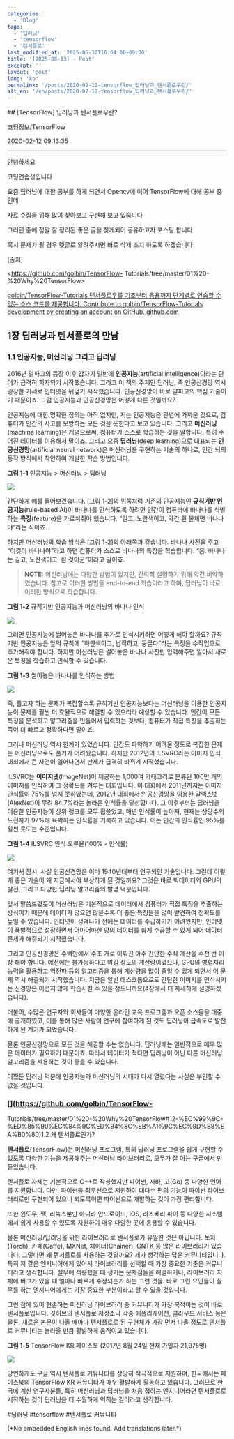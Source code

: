 ```yaml
---
categories:
  - 'Blog'
tags:
  - '딥러닝'
  - 'tensorflow'
  - '텐서플로'
last_modified_at: '2025-05-30T16:04:00+09:00'
title: '[2025-08-13] - Post'
excerpt: ''
layout: 'post'
lang: 'ko'
permalink: '/posts/2020-02-12-tensorflow_딥러닝과_텐서플로우란/'
alt_en: '/en/posts/2020-02-12-tensorflow_딥러닝과_텐서플로우란/'
---
```


<div class="lang-panel lang-ko" lang="ko">
## [TensorFlow] 딥러닝과 텐서플로우란?

코딩정보/TensorFlow

2020-02-12 09:13:35

* * *

안녕하세요

코딩연습생입니다

요즘 딥러닝에 대한 공부를 하게 되면서 Opencv에 이어 TensorFlow에 대해 공부 중인데

자료 수집을 위해 많이 찾아보고 구현해 보고 있습니다

그러던 중에 정말 잘 정리된 좋은 글을 찾게되어 공유하고자 포스팅 합니다

혹시 문제가 될 경우 뎃글로 알려주시면 바로 삭제 조치 하도록 하겠습니다

[출처]

<https://github.com/golbin/TensorFlow-
Tutorials/tree/master/01%20-%20Why%20TensorFlow>

[ golbin/TensorFlow-Tutorials 텐서플로우를 기초부터 응용까지 단계별로 연습할 수 있는 소스 코드를 제공합니다.
Contribute to golbin/TensorFlow-Tutorials development by creating an account
on GitHub. github.com ](https://github.com/golbin/TensorFlow-Tutorials)

## 1장 딥러닝과 텐서플로의 만남

### 1.1 인공지능, 머신러닝 그리고 딥러닝

2016년 알파고의 등장 이후 갑자기 일반에 **인공지능**(artificial intelligence)이라는 단어가 급격히 회자되기
시작했습니다. 그리고 이 책의 주제인 딥러닝, 즉 인공신경망 역시 굉장한 기세로 인터넷을 뒤덮기 시작했습니다. 인공신경망이 바로 알파고의
핵심 기술이기 때문이죠. 그럼 인공지능과 인공신경망은 어떻게 다른 것일까요?

인공지능에 대한 명확한 정의는 아직 없지만, 저는 인공지능은 관념에 가까운 것으로, 컴퓨터가 인간의 사고를 모방하는 모든 것을 뜻한다고 보고
있습니다. 그리고 **머신러닝**(machine learning)은 개념으로써, 컴퓨터가 스스로 학습하는 것을 말합니다. 특히 주어진
데이터를 이용해서 말이죠. 그리고 요즘 **딥러닝**(deep learning)으로 대표되는 **인공신경망**(artificial
neural network)은 머신러닝을 구현하는 기술의 하나로, 인간 뇌의 동작 방식에서 착안하여 개발한 학습 방법입니다.

**그림 1-1** 인공지능 > 머신러닝 > 딥러닝

![](/assets/images/tensorflow_딥러닝과_텐서플로우란/img.png)

간단하게 예를 들어보겠습니다. [그림 1-2]의 위쪽처럼 기존의 인공지능인 **규칙기반 인공지능**(rule-based AI)이 바나나를
인식하도록 하려면 인간이 컴퓨터에 바나나를 식별하는 **특징**(feature)을 가르쳐줘야 했습니다. “길고, 노란색이고, 약간 휜 물체면
바나나야”라는 식이죠.

하지만 머신러닝의 학습 방식은 [그림 1-2]의 아래쪽과 같습니다. 바나나 사진을 주고 “이것이 바나나야”라고 하면 컴퓨터가 스스로 바나나의
특징을 학습합니다. “음. 바나나는 길고, 노란색이고, 휜 것이군”이라고 말이죠.

> **NOTE:** 머신러닝에는 다양한 방법이 있지만, 간략히 설명하기 위해 약간 비약하였습니다. 참고로 이러한 방법을 end-to-end
> 학습이라고 하며, 딥러닝이 바로 이러한 방식으로 학습합니다.

**그림 1-2** 규칙기반 인공지능과 머신러닝의 바나나 인식

![](/assets/images/tensorflow_딥러닝과_텐서플로우란/img_1.png)

그러면 인공지능에 썰어놓은 바나나를 추가로 인식시키려면 어떻게 해야 할까요? 규칙기반 인공지능은 앞의 규칙에 “하얀색이고, 납작하고,
둥글다”라는 특징을 수작업으로 추가해줘야 합니다. 하지만 머신러닝은 썰어놓은 바나나 사진만 입력해주면 알아서 새로운 특징을 학습하고 인식할
수 있습니다.

**그림 1-3** 썰어놓은 바나나를 인식하는 방법

![](/assets/images/tensorflow_딥러닝과_텐서플로우란/img_2.png)

즉, 풀고자 하는 문제가 복잡할수록 규칙기반 인공지능보다는 머신러닝을 이용한 인공지능이 문제를 훨씬 더 효율적으로 해결할 수 있으리라 예상할
수 있습니다. 인간이 모든 특징을 분석하고 알고리즘을 만들어서 입력하는 것보다, 컴퓨터가 직접 특징을 추출하는 쪽이 더 빠르고 정확하다면
말이죠.

그러나 머신러닝 역시 한계가 있었습니다. 인간도 파악하기 어려울 정도로 복잡한 문제는 머신러닝으로도 풀기가 어려웠습니다. 하지만 2012년의
ILSVRC라는 이미지 인식 대회에서 큰 사건이 일어나면서 판세가 급격히 바뀌기 시작했습니다.

ILSVRC는 **이미지넷**(ImageNet)이 제공하는 1,000여 카테고리로 분류된 100만 개의 이미지를 인식하여 그 정확도를 겨루는
대회입니다. 이 대회에서 2011년까지는 이미지 인식률이 75%를 넘지 못하였는데, 2012년 대회에서 인공신경망을 이용한
알렉스넷(AlexNet)이 무려 84.7%라는 놀라운 인식률을 달성합니다. 그 이후부터는 딥러닝을 이용한 인공지능이 상위 랭크를 모두
휩쓸었고, 매년 인식률이 높아져, 현재는 상당수의 도전자가 97%에 육박하는 인식률을 기록하고 있습니다. 이는 인간의 인식률인 95%를 훨씬
웃도는 수준입니다.

**그림 1-4** ILSVRC 인식 오류율(100% - 인식률)

![](/assets/images/tensorflow_딥러닝과_텐서플로우란/img_3.png)

여기서 잠시, 사실 인공신경망은 이미 1940년대부터 연구되던 기술입니다. 그런데 이렇게 좋은 기술이 왜 지금에서야 부상하게 된 것일까요?
그것은 바로 빅데이터와 GPU의 발전, 그리고 다양한 딥러닝 알고리즘의 발명 덕분입니다.

앞서 말씀드렸듯이 머신러닝은 기본적으로 데이터에서 컴퓨터가 직접 특징을 추출하는 방식이기 때문에 데이터가 많으면 많을수록 더 좋은 특징들을
많이 발견하여 정확도를 높일 수 있습니다. 인터넷이 생겨나기 전에는 데이터를 수급하기가 어려웠지만, 인터넷이 폭발적으로 성장하면서 어마어마한
양의 데이터를 쉽게 수급할 수 있게 되어 데이터 문제가 해결되기 시작했습니다.

그리고 인공신경망은 수백만에서 수조 개로 이뤄진 아주 간단한 수식 계산을 수천 번 이상 해야 합니다. 예전에는 불가능하다고 여길 정도의
계산량이었으나, GPU의 병렬처리 능력을 활용하고 역전파 등의 알고리즘을 통해 계산량을 많이 줄일 수 있게 되면서 이 문제 역시 해결되기
시작했습니다. 지금은 일반 데스크톱으로도 간단한 이미지를 인식시키는 신경망은 어렵지 않게 학습시킬 수 있을 정도니까요(4장에서 더 자세하게
설명하겠습니다).

더불어, 수많은 연구자와 회사들이 다양한 온라인 교육 프로그램과 오픈 소스들을 대중에 공개하였고, 이를 통해 많은 사람이 연구에 참여하게 된
것도 딥러닝이 급속도로 발전하게 된 계기가 되었습니다.

물론 인공신경망으로 모든 것을 해결할 수는 없습니다. 딥러닝에는 일반적으로 매우 많은 데이터가 필요하기 때문이죠. 따라서 데이터가 적다면
딥러닝이 아닌 다른 머신러닝 알고리즘을 사용하는 것이 좋을 수 있습니다.

어쨌든 딥러닝 덕분에 인공지능과 머신러닝의 시대가 다시 열렸다는 사실은 부인할 수 없을 것입니다.

### [](https://github.com/golbin/TensorFlow-
Tutorials/tree/master/01%20-%20Why%20TensorFlow#12-%EC%99%9C-%ED%85%90%EC%84%9C%ED%94%8C%EB%A1%9C%EC%9D%B8%EA%B0%80)1.2
왜 텐서플로인가?

**텐서플로**(TensorFlow)는 머신러닝 프로그램, 특히 딥러닝 프로그램을 쉽게 구현할 수 있도록 다양한 기능을 제공해주는 머신러닝
라이브러리로, 모두가 잘 아는 구글에서 만들었습니다.

텐서플로 자체는 기본적으로 C++로 작성했지만 파이썬, 자바, 고(Go) 등 다양한 언어를 지원합니다. 다만, 파이썬을 최우선으로 지원하여
대다수 편의 기능이 파이썬 라이브러리로만 구현되어 있으니 되도록이면 파이썬으로 개발하는 것이 가장 편리합니다.

또한 윈도우, 맥, 리눅스뿐만 아니라 안드로이드, iOS, 라즈베리 파이 등 다양한 시스템에서 쉽게 사용할 수 있도록 지원하여 매우 다양한
곳에 응용할 수 있습니다.

물론 머신러닝/딥러닝을 위한 라이브러리로 텐서플로가 유일한 것은 아닙니다. 토치(Torch), 카페(Caffe), MXNet,
체이너(Chainer), CNTK 등 많은 라이브러리가 있습니다. 그렇다면 왜 텐서플로를 사용하는 것일까요? 제가 생각하는 답은
커뮤니티입니다. 특히 저 같은 엔지니어에게 있어서 라이브러리를 선택할 때 가장 중요한 기준은 커뮤니티라고 생각합니다. 실무에 적용했을 때
생기는 문제점들을 해결하거나, 라이브러리 자체에 버그가 있을 때 얼마나 빠르게 수정되는가 하는 그런 것들. 바로 그런 요인들이 실무를 하는
엔지니어에게는 가장 중요한 부분이라고 할 수 있을 것입니다.

그런 점에 있어 현존하는 머신러닝 라이브러리 중 커뮤니티가 가장 북적이는 것이 바로 텐서플로입니다. 깃허브의 텐서플로 저장소나 각종
애플리케이션, 클라우드 서비스 등은 물론, 새로운 논문이 나올 때마다 텐서플로로 된 구현체가 가장 먼저 나올 정도로 텐서플로 커뮤니티는
놀라울 만큼 활발하게 움직이고 있습니다.

**그림 1-5** TensorFlow KR 페이스북 (2017년 8월 24일 현재 가입자 21,975명)

![](/assets/images/tensorflow_딥러닝과_텐서플로우란/img_4.png)

당연하게도 구글 역시 텐서플로 커뮤니티를 상당히 적극적으로 지원하며, 한국에서는 페이스북의 TensorFlow KR 커뮤니티가 매우 활발하게
활동하고 있습니다. 그러므로 한국에 계신 연구자분들, 특히 머신러닝과 딥러닝을 처음 접하는 엔지니어라면 텐서플로로 시작하는 것이 딥러닝을 더
수월하게 익히는 길이라고 생각합니다.

  

#딥러닝 #tensorflow #텐서플로 커뮤니티


</div>
<div class="lang-panel lang-en" lang="en">
(*No embedded English lines found. Add translations later.*)

</div>
